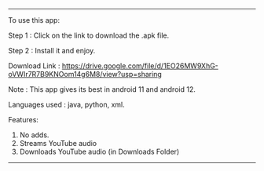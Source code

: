 ***********************************************************************************

To use this app:

  Step 1 : Click on the link to download the .apk file.
  
  Step 2 : Install it and enjoy.

Download Link : https://drive.google.com/file/d/1EO26MW9XhG-oVWIr7R7B9KNOom14g6M8/view?usp=sharing

Note : This app gives its best in android 11 and android 12.

Languages used : java, python, xml.

Features: 
   1. No adds.
   2. Streams YouTube audio
   3. Downloads YouTube audio (in Downloads Folder)

***********************************************************************************
